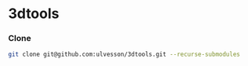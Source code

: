 # 3dtools

### Clone
```bash
git clone git@github.com:ulvesson/3dtools.git --recurse-submodules
```
